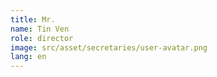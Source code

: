 ```yaml
---
title: Mr.
name: Tin Ven
role: director
image: src/asset/secretaries/user-avatar.png
lang: en
---
```

